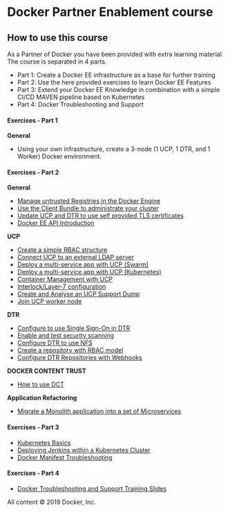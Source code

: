 # Docker Partner Enablement course

## How to use this course

As a Partner of Docker you have been provided with extra learning material. The course is separated in 4 parts.
 - Part 1: Create a Docker EE infrastructure as a base for further training
 - Part 2: Use the here provided exercises to learn Docker EE Features
 - Part 3: Extend your Docker EE Knowledge in combination with a simple CI/CD MAVEN pipeline based on Kubernetes
 - Part 4: Docker Troubleshooting and Support

#### Exercises - Part 1 

**General**

- Using your own infrastructure, create a 3-node (1 UCP, 1 DTR, and 1 Worker) Docker environment.


#### Exercises - Part 2 

**General**

- [Manage untrusted Registries in the Docker Engine](https://github.com/EricCollazo/workshop-pe/blob/master/exercises/part02-general-untrusted_registry.md)
- [Use the Client Bundle to administrate your cluster](https://github.com/EricCollazo/workshop-pe/blob/master/exercises/part02-ucp-clientbundle.md)
- [Update UCP and DTR to use self provided TLS certificates](https://github.com/EricCollazo/workshop-pe/blob/master/exercises/part02-general-ssl-certificates.md)
- [Docker EE API Introduction](https://github.com/EricCollazo/workshop-pe/blob/master/exercises/part02-general-api.md)


**UCP**

- [Create a simple RBAC structure](https://github.com/EricCollazo/workshop-pe/blob/master/exercises/part02-ucp-rbac-structure.md)
- [Connect UCP to an external LDAP server](https://github.com/EricCollazo/workshop-pe/blob/master/exercises/part02-ucp-ldap.md)
- [Deploy a multi-service app with UCP (Swarm)](https://github.com/EricCollazo/workshop-pe/blob/master/exercises/part02-ucp-service-swarm.md)
- [Deploy a multi-service app with UCP (Kubernetes)](https://github.com/EricCollazo/workshop-pe/blob/master/exercises/part02-ucp-service-kubernetes.md)
- [Container Management with UCP](https://github.com/EricCollazo/workshop-pe/blob/master/exercises/part02-ucp-container-management.md)
- [Interlock/Layer-7 configuration](https://github.com/EricCollazo/workshop-pe/blob/master/exercises/part02-ucp-service-interlock.md)
- [Create and Analyse an UCP Support Dump](https://github.com/EricCollazo/workshop-pe/blob/master/exercises/part02-ucp-support-dump.md)
- [Join UCP worker node](https://github.com/EricCollazo/workshop-pe/blob/master/exercises/part02-ucp-join_worker_nodes.md)


**DTR**

- [Configure to use Single Sign-On in DTR](https://github.com/EricCollazo/workshop-pe/blob/master/exercises/part02-dtr-sso.md)
- [Enable and test security scanning](https://github.com/EricCollazo/workshop-pe/blob/master/exercises/part02-dtr-security-scanning.md)
- [Configure DTR to use NFS](https://github.com/EricCollazo/workshop-pe/blob/master/exercises/part02-dtr-nfs.md)
- [Create a repository with RBAC model](https://github.com/EricCollazo/workshop-pe/blob/master/exercises/part02-dtr-repository-rbac.md)
- [Configure DTR Repositories with Webhooks](https://github.com/EricCollazo/workshop-pe/blob/master/exercises/part02-dtr-webhook.md)

**DOCKER CONTENT TRUST**

- [How to use DCT](https://github.com/EricCollazo/workshop-pe/blob/master/exercises/part02-general-dct.md)

**Application Refactoring**

- [Migrate a Monolith application into a set of Microservices](https://github.com/EricCollazo/workshop-pe/blob/master/exercises/part02-app-migrate-to-microservices.md)

#### Exercises - Part 3

- [Kubernetes Basics](https://github.com/EricCollazo/workshop-pe/blob/master/exercises/part03-kubernetes-basics.md)
- [Deploying Jenkins within a Kubernetes Cluster](https://github.com/EricCollazo/workshop-pe/blob/master/exercises/part03-kubernetes-Jenkins.md)
- [Docker Manifest Troubleshooting](https://github.com/EricCollazo/workshop-pe/blob/master/exercises/part03-docker-manifest-troubleshooting.md)

#### Exercises - Part 4

- [Docker Troubleshooting and Support Training Slides](https://github.com/ericcollazo/workshop-pe/blob/master/exercises/docker-troubleshooting-and-support.pdf)


All content &copy; 2019 Docker, Inc.
